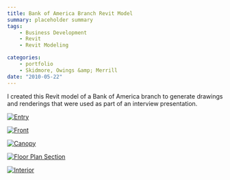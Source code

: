 ```yaml
---
title: Bank of America Branch Revit Model
summary: placeholder summary
tags:
    - Business Development
    - Revit
    - Revit Modeling

categories:
    - portfolio
    - Skidmore, Owings &amp; Merrill
date: "2010-05-22"
---
```


I created this Revit model of a Bank of America branch to generate drawings and renderings that were used as part of an interview presentation.

[![](http://www.ericanastas.com/wp-content/uploads/2012/04/Entry-636x477.jpg "Entry")](Entry.jpg)

[![](http://www.ericanastas.com/wp-content/uploads/2012/04/Front-636x477.jpg "Front")](Front.jpg)

[![](http://www.ericanastas.com/wp-content/uploads/2012/04/Canopy-636x477.jpg "Canopy")](Canopy.jpg)

[![](http://www.ericanastas.com/wp-content/uploads/2012/04/Floor-Plan-Section-636x477.jpg "Floor Plan Section")](Floor-Plan-Section.jpg)

[![](http://www.ericanastas.com/wp-content/uploads/2012/04/Interior-636x477.jpg "Interior")](Interior.jpg)
